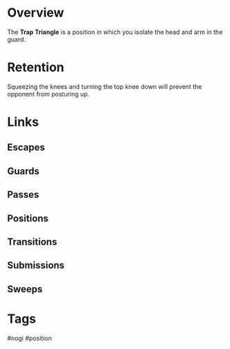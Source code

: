 # Overview
The **Trap Triangle** is a position in which you isolate the head and arm in the guard.
# Retention
Squeezing the knees and turning the top knee down will prevent the opponent from posturing up.
# Links

## Escapes

## Guards

## Passes

## Positions

## Transitions

## Submissions

## Sweeps

# Tags
#nogi #position 